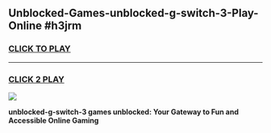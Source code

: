 
## Unblocked-Games-unblocked-g-switch-3-Play-Online #h3jrm
<h3>
<a href="https://news.freeplayer.one?title=unblocked-g-switch-3&ref=3">CLICK TO PLAY</a></h3>
<hr>

<h3>
<a href="https://news.freeplayer.one?title=unblocked-g-switch-3&ref=3">CLICK 2 PLAY</a>
  
</h3>

<a href="https://news.freeplayer.one?title=unblocked-g-switch-3&ref=3"><img src="https://clearcache.store/games.png"></a>


**unblocked-g-switch-3 games unblocked: Your Gateway to Fun and Accessible Online Gaming**
